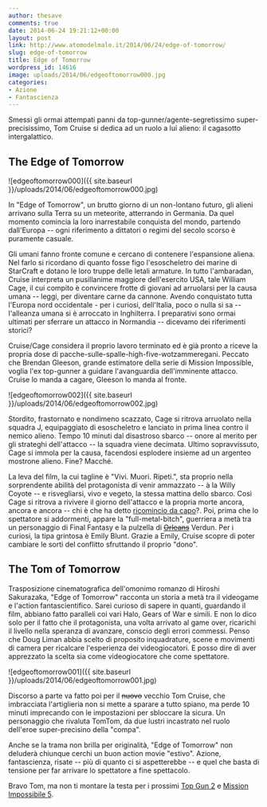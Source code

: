 ```yaml
---
author: thesave
comments: true
date: 2014-06-24 19:21:12+00:00
layout: post
link: http://www.atomodelmale.it/2014/06/24/edge-of-tomorrow/
slug: edge-of-tomorrow
title: Edge of Tomorrow
wordpress_id: 14616
image: uploads/2014/06/edgeoftomorrow000.jpg
categories:
- Azione
- Fantascienza
---
```


Smessi gli ormai attempati panni da top-gunner/agente-segretissimo super-precisissimo, Tom Cruise si dedica ad un ruolo a lui alieno: il cagasotto intergalattico.

## The Edge of Tomorrow

![edgeoftomorrow000]({{ site.baseurl }}/uploads/2014/06/edgeoftomorrow000.jpg)

In "Edge of Tomorrow", un brutto giorno di un non-lontano futuro, gli alieni arrivano sulla Terra su un meteorite, atterrando in Germania. Da quel momento comincia la loro inarrestabile conquista del mondo, partendo dall'Europa -- ogni riferimento a dittatori o regimi del secolo scorso è puramente casuale.

Gli umani fanno fronte comune e cercano di contenere l'espansione aliena. Nel farlo si ricordano di quanto fosse figo l'esoscheletro dei marine di StarCraft e dotano le loro truppe delle letali armature. In tutto l'ambaradan, Cruise interpreta un pusillanime maggiore dell'esercito USA, tale William Cage, il cui compito è convincere frotte di giovani ad arruolarsi per la causa umana -- leggi, per diventare carne da cannone.
Avendo conquistato tutta l'Europa nord occidentale - per i curiosi, dell'Italia, poco o nulla si sa -- l'alleanza umana si è arroccato in Inghilterra. I preparativi sono ormai ultimati per sferrare un attacco in Normandia -- dicevamo dei riferimenti storici?

Cruise/Cage considera il proprio lavoro terminato ed è già pronto a riceve la propria dose di pacche-sulle-spalle-high-five-wotzammeregani. Peccato che Brendan Gleeson, grande estimatore della serie di Mission Impossible, voglia l'ex top-gunner a guidare l'avanguardia dell'imminente attacco. Cruise lo manda a cagare, Gleeson lo manda al fronte.

![edgeoftomorrow002]({{ site.baseurl }}/uploads/2014/06/edgeoftomorrow002.jpg)

Stordito, frastornato e nondimeno scazzato, Cage si ritrova arruolato nella squadra J, equipaggiato di esoscheletro e lanciato in prima linea contro il nemico alieno. Tempo 10 minuti dal disastroso sbarco -- onore al merito per gli strateghi dell'attacco -- la squadra viene decimata. Ultimo sopravvissuto, Cage si immola per la causa, facendosi esplodere insieme ad un argenteo mostrone alieno. Fine? Macché.

La leva del film, la cui tagline è "Vivi. Muori. Ripeti.", sta proprio nella sorprendente abilità del protagonista di venir ammazzato -- à la Willy Coyote -- e risvegliarsi, vivo e vegeto, la stessa mattina dello sbarco. Così Cage si ritrova a rivivere il giorno dell'attacco e la propria morte ancora, ancora e ancora -- chi è che ha detto [ricomincio da capo](http://it.wikipedia.org/wiki/Ricomincio_da_capo)?.
Poi, prima che lo spettatore si addormenti, appare la "full-metal-bitch", guerriera a metà tra un personaggio di Final Fantasy e la pulzella di <del>[Orleans](http://it.wikipedia.org/wiki/Giovanna_d%27Arco)</del> Verdun. Per i curiosi, la tipa grintosa è Emily Blunt. Grazie a Emily, Cruise scopre di poter cambiare le sorti del conflitto sfruttando il proprio "dono".

## The Tom of Tomorrow

Trasposizione cinematografica dell'omonimo romanzo di Hiroshi Sakurazaka, "Edge of Tomorrow" racconta un storia a metà tra il videogame e l'action fantascientifico. Sarei curioso di sapere in quanti, guardando il film, abbiano fatto paralleli coi vari Halo, Gears of War e simili. E non lo dico solo per il fatto che il protagonista, una volta arrivato al game over, ricarichi il livello nella speranza di avanzare, conscio degli errori commessi. Penso che Doug Liman abbia scelto di proposito inquadrature, scene e movimenti di camera per ricalcare l'esperienza dei videogiocatori. E posso dire di aver apprezzato la scelta sia come videogiocatore che come spettatore.

![edgeoftomorrow001]({{ site.baseurl }}/uploads/2014/06/edgeoftomorrow001.jpg)

Discorso a parte va fatto poi per il <del>nuovo</del> vecchio Tom Cruise, che imbracciata l'artiglieria non si mette a sparare a tutto spiano, ma perde 10 minuti imprecando con le impostazioni per sbloccare la sicura. Un personaggio che rivaluta TomTom, da due lustri incastrato nel ruolo dell'eroe super-precisino della "compa".

Anche se la trama non brilla per originalità, "Edge of Tomorrow" non deluderà chiunque cerchi un buon action movie "estivo". Azione, fantascienza, risate -- più di quanto ci si aspetterebbe -- e quel che basta di tensione per far arrivare lo spettatore a fine spettacolo.

Bravo Tom, ma non ti montare la testa per i prossimi [Top Gun 2](http://www.comingsoon.it/news/?source=cinema&key=31709) e [Mission Impossibile 5](http://www.bestmovie.it/news/mission-impossible-5-svelata-la-data-dinizio-delle-riprese-dello-spy-movie-con-tom-cruise/260228/).
